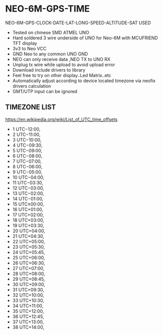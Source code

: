 # NEO-6M-GPS-TIME
NEO-6M-GPS-CLOCK-DATE-LAT-LONG-SPEED-ALTITUDE-SAT USED

- Tested on chinese SMD ATMEL UNO
- Hard soldered 3 wire underside of UNO for Neo-6M with MCUFRIEND TFT display
- 3v3 to Neo VCC
- GND Neo to any common UNO GND
- NEO can only receive data ,NEO TX to UNO RX
- Unplug tx wire while upload to avoid upload error
- Download include drivers to library
- Feel free to try on other display..Led Matrix..etc
- Automatically adjust according to device located timezone via neofix drivers calculation 
- GMT/UTP input can be ignored

TIMEZONE LIST
-----------------
https://en.wikipedia.org/wiki/List_of_UTC_time_offsets

- 1	UTC−12:00, 	
- 2	UTC−11:00, 	
- 3	UTC−10:00, 	
- 4	UTC−09:30, 
- 5	UTC−09:00, 	
- 6	UTC−08:00, 
- 7	UTC−07:00, 
- 8	UTC−06:00, 
- 9	UTC−05:00, 
- 10	UTC−04:00, 
- 11	UTC−03:30, 
- 12	UTC−03:00, 
- 13	UTC−02:00, 
- 14	UTC−01:00, 
- 15	UTC±00:00, 
- 16	UTC+01:00, 
- 17	UTC+02:00, 
- 18	UTC+03:00, 
- 19	UTC+03:30, 
- 20	UTC+04:00, 
- 21	UTC+04:30, 
- 22	UTC+05:00, 
- 23	UTC+05:30, 
- 24	UTC+05:45, 
- 25	UTC+06:00, 
- 26	UTC+06:30, 
- 27	UTC+07:00, 
- 28	UTC+08:00, 
- 29	UTC+08:45, 
- 30	UTC+09:00, 
- 31	UTC+09:30, 
- 32	UTC+10:00, 	
- 33	UTC+10:30, 	
- 34	UTC+11:00, 	
- 35	UTC+12:00, 
- 36	UTC+12:45, 	
- 37	UTC+13:00, 	
- 38	UTC+14:00,    

